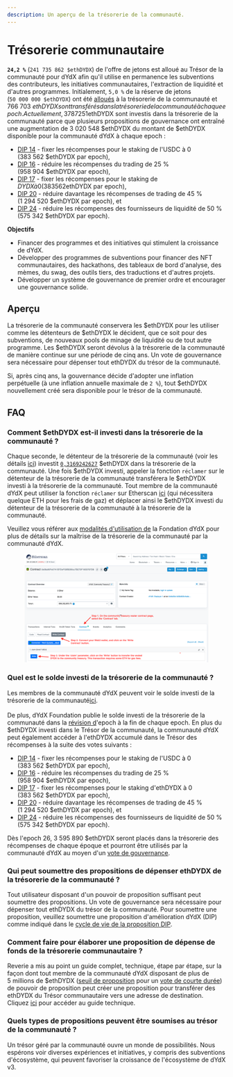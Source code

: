 ```yaml
---
description: Un aperçu de la trésorerie de la communauté.
---
```


# Trésorerie communautaire

**`24,2 %`** (`241 735 862 $ethDYDX`) de l'offre de jetons est alloué au Trésor de la communauté pour dYdX afin qu'il utilise en permanence les subventions des contributeurs, les initiatives communautaires, l'extraction de liquidité et d'autres programmes. Initialement, `5,0 %` de la réserve de jetons (`50 000 000 $ethDYDX`) ont été [alloués](https://docs.dydx.community/dydx-governance/start-here/dydx-allocations) à la trésorerie de la communauté et 766 703 $ethDYDX sont transférés dans la trésorerie de la communauté à chaque epoch. Actuellement, 3 787 251 $ethDYDX sont investis dans la trésorerie de la communauté parce que plusieurs propositions de gouvernance ont entraîné une augmentation de 3 020 548 $ethDYDX du montant de $ethDYDX disponible pour la communauté dYdX à chaque epoch :

* [DIP 14](https://dydx.community/dashboard/proposal/7) - fixer les récompenses pour le staking de l'USDC à 0 (383 562 $ethDYDX par epoch),
* [DIP 16](https://dydx.community/dashboard/proposal/8) - réduire les récompenses du trading de 25 % (958 904 $ethDYDX par epoch),
* [DIP 17](https://dydx.community/dashboard/proposal/9) - fixer les récompenses pour le staking de $DYDX à 0 (383 562 $ethDYDX par epoch),
* [DIP 20](https://dydx.community/dashboard/proposal/11) - réduire davantage les récompenses de trading de 45 % (1 294 520 $ethDYDX par epoch), et
* [DIP 24](https://github.com/dydxfoundation/dip/blob/master/content/dips/DIP-24.md) - réduire les récompenses des fournisseurs de liquidité de 50 % (575 342 $ethDYDX par epoch).



**Objectifs**

* Financer des programmes et des initiatives qui stimulent la croissance de dYdX.
* Développer des programmes de subventions pour financer des NFT communautaires, des hackathons, des tableaux de bord d'analyse, des mèmes, du swag, des outils tiers, des traductions et d'autres projets.
* Développer un système de gouvernance de premier ordre et encourager une gouvernance solide.

## Aperçu

La trésorerie de la communauté conservera les $ethDYDX pour les utiliser comme les détenteurs de $ethDYDX le décident, que ce soit pour des subventions, de nouveaux pools de minage de liquidité ou de tout autre programme. Les $ethDYDX seront dévolus à la trésorerie de la communauté de manière continue sur une période de cinq ans. Un vote de gouvernance sera nécessaire pour dépenser tout ethDYDX du trésor de la communauté.

Si, après cinq ans, la gouvernance décide d'adopter une inflation perpétuelle (à une inflation annuelle maximale de `2 %`), tout $ethDYDX nouvellement créé sera disponible pour le trésor de la communauté.

## FAQ

### Comment $ethDYDX est-il investi dans la trésorerie de la communauté ?

Chaque seconde, le détenteur de la trésorerie de la communauté (voir les détails [ici](https://docs.dydx.community/dydx-governance/resources/technical-overview#governance-architecture-overview)) investit [`0,3169242627`](tel:03169242627) $ethDYDX dans la trésorerie de la communauté. Une fois $ethDYDX investi, appeler la fonction `réclamer` sur le détenteur de la trésorerie de la communauté transférera le $ethDYDX investi à la trésorerie de la communauté. Tout membre de la communauté dYdX peut utiliser la fonction `réclamer` sur Etherscan [ici](https://etherscan.io/address/0x08a90Fe0741B7DeF03fB290cc7B273F1855767D8#writeContract) (qui nécessitera quelque ETH pour les frais de gaz) et déplacer ainsi le $ethDYDX investi du détenteur de la trésorerie de la communauté à la trésorerie de la communauté.

Veuillez vous référer aux [modalités d'utilisation de](https://dydx.foundation/terms) la Fondation dYdX pour plus de détails sur la maîtrise de la trésorerie de la communauté par la communauté dYdX.

<figure><img src="../.gitbook/assets/claim-function-CT-vester.png" alt=""><figcaption></figcaption></figure>

### Quel est le solde investi de la trésorerie de la communauté ?

Les membres de la communauté dYdX peuvent voir le solde investi de la trésorerie de la communauté[ici](https://dydx.shippooor.xyz/). \
\
De plus, dYdX Foundation publie le solde investi de la trésorerie de la communauté dans la [révision d](https://dydx.foundation/blog)'epoch à la fin de chaque epoch. En plus du $ethDYDX investi dans le Trésor de la communauté, la communauté dYdX peut également accéder à l'ethDYDX accumulé dans le Trésor des récompenses à la suite des votes suivants :

* [DIP 14](https://dydx.community/dashboard/proposal/7) - fixer les récompenses pour le staking de l'USDC à 0 (383 562 $ethDYDX par epoch),
* [DIP 16](https://dydx.community/dashboard/proposal/8) - réduire les récompenses du trading de 25 % (958 904 $ethDYDX par epoch),
* [DIP 17](https://dydx.community/dashboard/proposal/9) - fixer les récompenses pour le staking d'ethDYDX à 0 (383 562 $ethDYDX par epoch),
* [DIP 20](https://dydx.community/dashboard/proposal/11) - réduire davantage les récompenses de trading de 45 % (1 294 520 $ethDYDX par epoch), et
* [DIP 24](https://github.com/dydxfoundation/dip/blob/master/content/dips/DIP-24.md) - réduire les récompenses des fournisseurs de liquidité de 50 % (575 342 $ethDYDX par epoch).

Dès l'epoch 26, 3 595 890 $ethDYDX seront placés dans la trésorerie des récompenses de chaque époque et pourront être utilisés par la communauté dYdX au moyen d'un [vote de gouvernance](https://docs.dydx.community/dydx-governance/voting-and-governance/governance-parameters).

### Qui peut soumettre des propositions de dépenser ethDYDX de la trésorerie de la communauté ?

Tout utilisateur disposant d'un pouvoir de proposition suffisant peut soumettre des propositions. Un vote de gouvernance sera nécessaire pour dépenser tout ethDYDX du trésor de la communauté. Pour soumettre une proposition, veuillez soumettre une proposition d'amélioration dYdX (DIP) comme indiqué dans le [cycle de vie de la proposition DIP](../voting-and-governance/dip-proposal-lifecycle.md).

### Comment faire pour élaborer une proposition de dépense de fonds de la trésorerie communautaire ?

Reverie a mis au point un guide complet, technique, étape par étape, sur la façon dont tout membre de la communauté dYdX disposant de plus de 5 millions de $ethDYDX ([seuil de proposition](https://docs.dydx.community/dydx-governance/voting-and-governance/governance-parameters#timelock-parameters) pour un [vote de courte durée](https://docs.dydx.community/dydx-governance/voting-and-governance/governance-process#short-timelock-executor)) de pouvoir de proposition peut créer une proposition pour transférer des ethDYDX du Trésor communautaire vers une adresse de destination. Cliquez [ici](https://app.gitbook.com/o/-MeNgGQU0ucT2xo4s8-T/s/-MeNfSkgj48hU0q8Zbjn/\~/changes/EyisuFjLIyJ7K9RzaTfJ/technical-guide-on-building-a-dydx-community-treasury-spending-proposal) pour accéder au guide technique.

### Quels types de propositions peuvent être soumises au trésor de la communauté ?

Un trésor géré par la communauté ouvre un monde de possibilités. Nous espérons voir diverses expériences et initiatives, y compris des subventions d'écosystème, qui peuvent favoriser la croissance de l'écosystème de dYdX v3.
